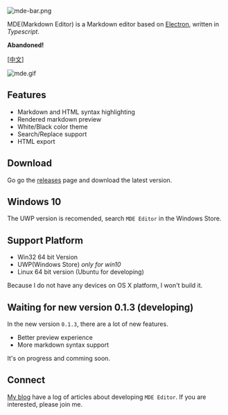 ![mde-bar.png](https://ooo.0o0.ooo/2017/02/14/58a31a1041cf4.png)

MDE(Markdown Editor) is a Markdown editor based on [Electron](http://electron.atom.io/), written in *Typescript*.

**Abandoned!**

\[[中文](./CN_README.md)\]

![mde.gif](https://ooo.0o0.ooo/2017/02/08/589af9da2cae8.gif)

## Features

- Markdown and HTML syntax highlighting
- Rendered markdown preview
- White/Black color theme
- Search/Replace support
- HTML export

## Download

Go go the [releases](https://github.com/vincentdchan/MDE/releases) page and download the latest version. 

## Windows 10

The UWP version is recomended, search `MDE Editor` in the Windows Store.

## Support Platform

- Win32 64 bit Version
- UWP(Windows Store) *only for win10*
- Linux 64 bit version (Ubuntu for developing)

Because I do not have any devices on OS X platform, I won't build it.

## Waiting for new version 0.1.3 (developing)

In the new version `0.1.3`, there are a lot of new features.

- Better preview experience
- More markdown syntax support

It's on progress and comming soon.

## Connect

[My blog](https://vincentdchan.github.io/tags/editor/) have a log of articles about
developing `MDE Editor`. If you are interested, please join me.
